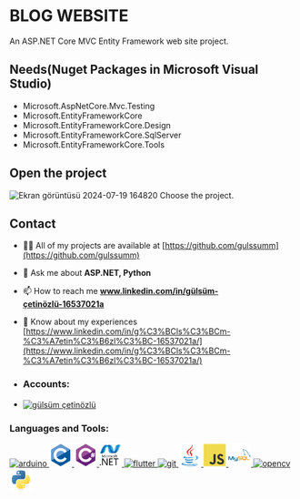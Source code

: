 # BLOG WEBSITE
An ASP.NET Core MVC Entity Framework web site project.
## Needs(Nuget Packages in Microsoft Visual Studio)
- Microsoft.AspNetCore.Mvc.Testing
- Microsoft.EntityFrameworkCore
- Microsoft.EntityFrameworkCore.Design
- Microsoft.EntityFrameworkCore.SqlServer
- Microsoft.EntityFrameworkCore.Tools

## Open the project
![Ekran görüntüsü 2024-07-19 164820](https://github.com/user-attachments/assets/ff91c7d9-9c01-4542-8dec-04fb6a4535c1)
Choose the project.


## Contact
- 👨‍💻 All of my projects are available at [https://github.com/gulssumm](https://github.com/gulssumm)

- 💬 Ask me about **ASP.NET, Python**

- 📫 How to reach me **www.linkedin.com/in/gülsüm-çetinözlü-16537021a**

- 📄 Know about my experiences [https://www.linkedin.com/in/g%C3%BCls%C3%BCm-%C3%A7etin%C3%B6zl%C3%BC-16537021a/](https://www.linkedin.com/in/g%C3%BCls%C3%BCm-%C3%A7etin%C3%B6zl%C3%BC-16537021a/)
  
- <h3 align="left">Accounts:</h3>
- <a href="https://linkedin.com/in/gülsüm çeti̇nözlü" target="blank"><img align="center" src="https://raw.githubusercontent.com/rahuldkjain/github-profile-readme-generator/master/src/images/icons/Social/linked-in-alt.svg" alt="gülsüm çeti̇nözlü" height="30" width="40" /></a>


<h3 align="left">Languages and Tools:</h3>
<p align="left"> <a href="https://www.arduino.cc/" target="_blank" rel="noreferrer"> <img src="https://cdn.worldvectorlogo.com/logos/arduino-1.svg" alt="arduino" width="40" height="40"/> </a> <a href="https://www.cprogramming.com/" target="_blank" rel="noreferrer"> <img src="https://raw.githubusercontent.com/devicons/devicon/master/icons/c/c-original.svg" alt="c" width="40" height="40"/> </a> <a href="https://www.w3schools.com/cs/" target="_blank" rel="noreferrer"> <img src="https://raw.githubusercontent.com/devicons/devicon/master/icons/csharp/csharp-original.svg" alt="csharp" width="40" height="40"/> </a> <a href="https://dotnet.microsoft.com/" target="_blank" rel="noreferrer"> <img src="https://raw.githubusercontent.com/devicons/devicon/master/icons/dot-net/dot-net-original-wordmark.svg" alt="dotnet" width="40" height="40"/> </a> <a href="https://flutter.dev" target="_blank" rel="noreferrer"> <img src="https://www.vectorlogo.zone/logos/flutterio/flutterio-icon.svg" alt="flutter" width="40" height="40"/> </a> <a href="https://git-scm.com/" target="_blank" rel="noreferrer"> <img src="https://www.vectorlogo.zone/logos/git-scm/git-scm-icon.svg" alt="git" width="40" height="40"/> </a> <a href="https://www.java.com" target="_blank" rel="noreferrer"> <img src="https://raw.githubusercontent.com/devicons/devicon/master/icons/java/java-original.svg" alt="java" width="40" height="40"/> </a> <a href="https://developer.mozilla.org/en-US/docs/Web/JavaScript" target="_blank" rel="noreferrer"> <img src="https://raw.githubusercontent.com/devicons/devicon/master/icons/javascript/javascript-original.svg" alt="javascript" width="40" height="40"/> </a> <a href="https://www.mysql.com/" target="_blank" rel="noreferrer"> <img src="https://raw.githubusercontent.com/devicons/devicon/master/icons/mysql/mysql-original-wordmark.svg" alt="mysql" width="40" height="40"/> </a> <a href="https://opencv.org/" target="_blank" rel="noreferrer"> <img src="https://www.vectorlogo.zone/logos/opencv/opencv-icon.svg" alt="opencv" width="40" height="40"/> </a> <a href="https://www.python.org" target="_blank" rel="noreferrer"> <img src="https://raw.githubusercontent.com/devicons/devicon/master/icons/python/python-original.svg" alt="python" width="40" height="40"/> </a> </p>
